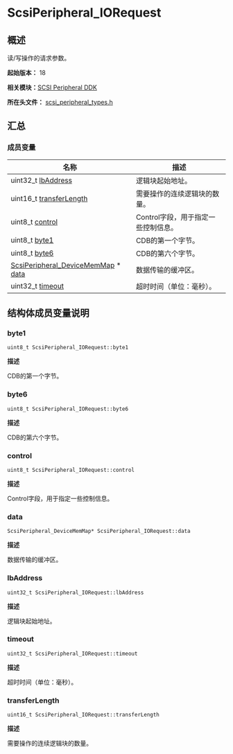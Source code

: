 # ScsiPeripheral_IORequest


## 概述

读/写操作的请求参数。

**起始版本：** 18

**相关模块：**[SCSI Peripheral DDK](_s_c_s_i.md)

**所在头文件：** [scsi_peripheral_types.h](scsi__peripheral__types_8h.md)


## 汇总


### 成员变量

| 名称 | 描述 | 
| -------- | -------- |
| uint32_t [lbAddress](#lbaddress) | 逻辑块起始地址。 | 
| uint16_t [transferLength](#transferlength) | 需要操作的连续逻辑块的数量。 | 
| uint8_t [control](#control) | Control字段，用于指定一些控制信息。 | 
| uint8_t [byte1](#byte1) | CDB的第一个字节。 | 
| uint8_t [byte6](#byte6) | CDB的第六个字节。 | 
| [ScsiPeripheral_DeviceMemMap](_scsi_peripheral___device_mem_map.md) \* [data](#data) | 数据传输的缓冲区。 | 
| uint32_t [timeout](#timeout) | 超时时间（单位：毫秒）。 | 


## 结构体成员变量说明


### byte1

```
uint8_t ScsiPeripheral_IORequest::byte1
```

**描述**

CDB的第一个字节。


### byte6

```
uint8_t ScsiPeripheral_IORequest::byte6
```

**描述**

CDB的第六个字节。


### control

```
uint8_t ScsiPeripheral_IORequest::control
```

**描述**

Control字段，用于指定一些控制信息。


### data

```
ScsiPeripheral_DeviceMemMap* ScsiPeripheral_IORequest::data
```

**描述**

数据传输的缓冲区。


### lbAddress

```
uint32_t ScsiPeripheral_IORequest::lbAddress
```

**描述**

逻辑块起始地址。


### timeout

```
uint32_t ScsiPeripheral_IORequest::timeout
```

**描述**

超时时间（单位：毫秒）。


### transferLength

```
uint16_t ScsiPeripheral_IORequest::transferLength
```

**描述**

需要操作的连续逻辑块的数量。
